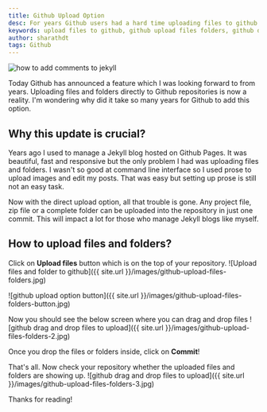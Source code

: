 ```yaml
---
title: Github Upload Option
desc: For years Github users had a hard time uploading files to github repositories but now github has provided an option to upload files and folders directly into repositories!
keywords: upload files to github, github upload files folders, github drag and drop upload
author: sharathdt
tags: Github
---
```


<img alt="how to add comments to jekyll" title="jekyll comments" itemprop="thumbnailUrl" src="{{ site.url }}/images/upload-option-github.jpg">

<i class="fa fa-quote-left fa-3x fa-pull-left fa-border"></i>Today Github has announced a feature which I was looking forward to from years. Uploading files and folders directly to Github repositories is now a reality. I'm wondering why did it take so many years for Github to add this option.

## Why this update is crucial?
Years ago I used to manage a Jekyll blog hosted on Github Pages. It was beautiful, fast and responsive but the only problem I had was uploading files and folders. I wasn't so good at command line interface so I used prose to upload images and edit my posts. That was easy but setting up prose is still not an easy task.

Now with the direct upload option, all that trouble is gone. Any project file, zip file or a complete folder can be uploaded into the repository in just one commit. This will impact a lot for those who manage Jekyll blogs like myself. 

## How to upload files and folders?

Click on **Upload files** button which is on the top of your repository.
![Upload files and folder to github]({{ site.url }}/images/github-upload-files-folders.jpg)

![github upload option button]({{ site.url }}/images/github-upload-files-folders-button.jpg)

Now you should see the below screen where you can drag and drop files
![github drag and drop files to upload]({{ site.url }}/images/github-upload-files-folders-2.jpg)

Once you drop the files or folders inside, click on **Commit**! 

That's all. Now check your repository whether the uploaded files and folders are showing up.
![github drag and drop files to upload]({{ site.url }}/images/github-upload-files-folders-3.jpg)

Thanks for reading!


